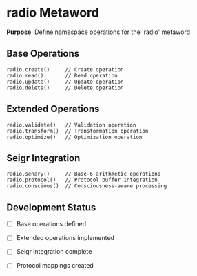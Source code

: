 # radio Metaword

**Purpose**: Define namespace operations for the 'radio' metaword

## Base Operations

```hyphos
radio.create()     // Create operation
radio.read()       // Read operation  
radio.update()     // Update operation
radio.delete()     // Delete operation
```

## Extended Operations

```hyphos
radio.validate()   // Validation operation
radio.transform()  // Transformation operation
radio.optimize()   // Optimization operation
```

## Seigr Integration

```hyphos
radio.senary()     // Base-6 arithmetic operations
radio.protocol()   // Protocol buffer integration
radio.conscious()  // Consciousness-aware processing
```

## Development Status

- [ ] Base operations defined
- [ ] Extended operations implemented  
- [ ] Seigr integration complete
- [ ] Protocol mappings created

